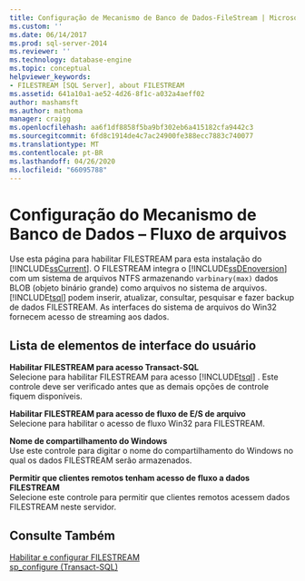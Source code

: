 ```yaml
---
title: Configuração de Mecanismo de Banco de Dados-FileStream | Microsoft Docs
ms.custom: ''
ms.date: 06/14/2017
ms.prod: sql-server-2014
ms.reviewer: ''
ms.technology: database-engine
ms.topic: conceptual
helpviewer_keywords:
- FILESTREAM [SQL Server], about FILESTREAM
ms.assetid: 641a10a1-ae52-4d26-8f1c-a032a4aeff02
author: mashamsft
ms.author: mathoma
manager: craigg
ms.openlocfilehash: aa6f1df8858f5ba9bf302eb6a415182cfa9442c3
ms.sourcegitcommit: 6fd8c1914de4c7ac24900fe388ecc7883c740077
ms.translationtype: MT
ms.contentlocale: pt-BR
ms.lasthandoff: 04/26/2020
ms.locfileid: "66095788"
---
```

# <a name="database-engine-configuration---filestream"></a>Configuração do Mecanismo de Banco de Dados – Fluxo de arquivos
  Use esta página para habilitar FILESTREAM para esta instalação do [!INCLUDE[ssCurrent](../../includes/sscurrent-md.md)]. O FILESTREAM integra o [!INCLUDE[ssDEnoversion](../../includes/ssdenoversion-md.md)] com um sistema de arquivos NTFS armazenando `varbinary(max)` dados BLOB (objeto binário grande) como arquivos no sistema de arquivos. [!INCLUDE[tsql](../../includes/tsql-md.md)] podem inserir, atualizar, consultar, pesquisar e fazer backup de dados FILESTREAM. As interfaces do sistema de arquivos do Win32 fornecem acesso de streaming aos dados.  
  
## <a name="uielement-list"></a>Lista de elementos de interface do usuário  
 **Habilitar FILESTREAM para acesso Transact-SQL**  
 Selecione para habilitar FILESTREAM para acesso [!INCLUDE[tsql](../../includes/tsql-md.md)] . Este controle deve ser verificado antes que as demais opções de controle fiquem disponíveis.  
  
 **Habilitar FILESTREAM para acesso de fluxo de E/S de arquivo**  
 Selecione para habilitar o acesso de fluxo Win32 para FILESTREAM.  
  
 **Nome de compartilhamento do Windows**  
 Use este controle para digitar o nome do compartilhamento do Windows no qual os dados FILESTREAM serão armazenados.  
  
 **Permitir que clientes remotos tenham acesso de fluxo a dados FILESTREAM**  
 Selecione este controle para permitir que clientes remotos acessem dados FILESTREAM neste servidor.  
  
## <a name="see-also"></a>Consulte Também  
 [Habilitar e configurar FILESTREAM](../../relational-databases/blob/enable-and-configure-filestream.md)   
 [sp_configure &#40;Transact-SQL&#41;](/sql/relational-databases/system-stored-procedures/sp-configure-transact-sql)  
  
  
